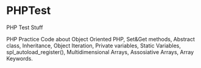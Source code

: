 # PHPTest
PHP Test Stuff

PHP Practice Code about Object Oriented PHP, Set&Get methods, Abstract class, Inheritance,
Object Iteration, Private variables, Static Variables, spl_autoload_register(), Multidimensional Arrays, Assosiative Arrays, Array Keywords.
